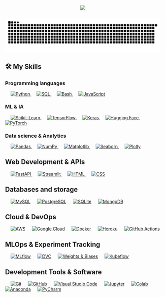 <h1 align="center">
  <img src="https://readme-typing-svg.herokuapp.com/?lines=Hello,+World!+👋;I'm+ Oscarpeg!;Machine+Learning+Engineer;Python+Developer;Data+Enthusiast&center=true&size=30">
</h1>

<p align = "center">
	<img src = "https://github.com/7oSkaaa/7oSkaaa/blob/output/github-contribution-grid-snake.svg?" alt = "Snake Game"/>
</p>

## 🛠️ My Skills
###  Programming languages
<p align="left"> 
  &emsp; 
  <a href="https://www.python.org" target="_blank">
    <img alt="Python" src="https://img.shields.io/badge/Python%20-%2314354C.svg?logo=python&logoColor=white">
  </a>
  &emsp;
  <a href="https://www.w3schools.com/sql/" target="_blank"> 
    <img alt="SQL" src="https://img.shields.io/badge/SQL%20-%2300599C.svg?logo=postgresql&logoColor=white">
  </a> 
  &emsp;
  <a href="https://www.gnu.org/software/bash/" target="_blank"> 
    <img alt="Bash" src="https://img.shields.io/badge/Bash%20-%23121011.svg?logo=gnu-bash&logoColor=white">
  </a>
  &emsp;
  <a href="https://developer.mozilla.org/en-US/docs/Web/JavaScript" target="_blank"> 
     <img alt="JavaScript" src="https://img.shields.io/badge/JavaScript%20-%23F7DF1E.svg?logo=javascript&logoColor=black">
   </a>
</p>


###  ML & IA 

<p align="left"> 
  &emsp; 
  <a href="https://scikit-learn.org/" target="_blank">
    <img alt="Scikit-Learn" src="https://img.shields.io/badge/scikit--learn-%23F7931E.svg?logo=scikit-learn&logoColor=white">
  </a>
  &emsp;
  <a href="https://www.tensorflow.org" target="_blank"> 
    <img alt="TensorFlow" src="https://img.shields.io/badge/TensorFlow-%23FF6F00.svg?logo=TensorFlow&logoColor=white">
  </a> 
  &emsp;
  <a href="https://keras.io/" target="_blank"> 
    <img alt="Keras" src="https://img.shields.io/badge/Keras-%23D00000.svg?logo=Keras&logoColor=white">
  </a>
  &emsp;
  <a href="https://huggingface.co/" target="_blank"> 
    <img alt="Hugging Face" src="https://img.shields.io/badge/%20Hugging%20Face-FFD21E?logoColor=black">
  </a>
  &emsp;
  <a href="https://pytorch.org/" target="_blank"> 
    <img alt="PyTorch" src="https://img.shields.io/badge/PyTorch-%23EE4C2C.svg?logo=PyTorch&logoColor=white">
  </a>
</p>

###  Data science & Analytics

<p align="left"> 
  &emsp; 
  <a href="https://pandas.pydata.org/" target="_blank">
    <img alt="Pandas" src="https://img.shields.io/badge/pandas-%23150458.svg?logo=pandas&logoColor=white">
  </a>
  &emsp;
  <a href="https://numpy.org/" target="_blank"> 
    <img alt="NumPy" src="https://img.shields.io/badge/numpy-%23013243.svg?logo=numpy&logoColor=white">
  </a> 
  &emsp;
  <a href="https://matplotlib.org/" target="_blank"> 
    <img alt="Matplotlib" src="https://img.shields.io/badge/Matplotlib-%23ffffff.svg?logo=Matplotlib&logoColor=black">
  </a>
  &emsp;
  <a href="https://seaborn.pydata.org/" target="_blank"> 
    <img alt="Seaborn" src="https://img.shields.io/badge/Seaborn-%230C55A5.svg?logoColor=white">
  </a>
  &emsp;
  <a href="https://plotly.com/" target="_blank"> 
    <img alt="Plotly" src="https://img.shields.io/badge/Plotly-%233F4F75.svg?logo=plotly&logoColor=white">
  </a>
</p>

## Web Development & APIs

<p align="left"> 
  &emsp; 
  <a href="https://fastapi.tiangolo.com/" target="_blank">
    <img alt="FastAPI" src="https://img.shields.io/badge/FastAPI-005571?logo=fastapi">
  </a>
  &emsp;
  <a href="https://streamlit.io" target="_blank"> 
    <img alt="Streamlit" src="https://img.shields.io/badge/Streamlit-%23FE4B4B.svg?logo=streamlit&logoColor=white">
  </a> 
  &emsp;
  <a href="https://www.w3.org/html/" target="_blank"> 
   <img alt="HTML" src="https://img.shields.io/badge/HTML5%20-%23E34F26.svg?logo=html5&logoColor=white">
  </a>   
  &emsp;
  <a href="https://www.w3schools.com/css/" target="_blank">
    <img alt="CSS" src="https://img.shields.io/badge/CSS%20-%231572B6.svg?logo=css3&logoColor=white">
  </a> 
</p>

## Databases and storage 

<p align="left">
  &emsp;
    <a href="https://www.mysql.com/" target="_blank"><img alt="MySQL" src="https://img.shields.io/badge/MySQL-%2300f.svg?logo=mysql&logoColor=white"></a>
  &emsp;
    <a href="https://www.postgresql.org/" target="_blank"><img alt="PostgreSQL" src ="https://img.shields.io/badge/PostgreSQL-%23316192.svg?logo=postgresql&logoColor=white"/></a>
  &emsp;
    <a href="https://www.sqlite.org/" target="_blank"><img alt="SQLite" src ="https://img.shields.io/badge/sqlite-%2307405e.svg?logo=sqlite&logoColor=white"/></a>
  &emsp;
    <a href="https://www.mongodb.com/" target="_blank"><img alt="MongoDB" src ="https://img.shields.io/badge/MongoDB-%234ea94b.svg?logo=mongodb&logoColor=white"/></a>
 </p>

 ## Cloud & DevOps

<p align="left">
  &emsp;
    <a href="https://aws.amazon.com" target="_blank"><img alt="AWS" src="https://img.shields.io/badge/AWS-%23FF9900.svg?logo=amazon-aws&logoColor=white"></a>
  &emsp;
    <a href="https://cloud.google.com" target="_blank"><img alt="Google Cloud" src="https://img.shields.io/badge/GoogleCloud-%234285F4.svg?logo=google-cloud&logoColor=white"></a>
  &emsp;
    <a href="https://www.docker.com/" target="_blank"><img alt="Docker" src="https://img.shields.io/badge/docker-%230db7ed.svg?logo=docker&logoColor=white"></a>
  &emsp;
    <a href="https://www.heroku.com/" target="_blank"><img alt="Heroku" src="https://img.shields.io/badge/Heroku%20-%23430098.svg?logo=heroku&logoColor=white"></a>  
  &emsp;
    <a href="https://github.com/features/actions" target="_blank"><img alt="GitHub Actions" src="https://img.shields.io/badge/github%20actions-%232671E5.svg?logo=githubactions&logoColor=white"></a>
 </p>

##  MLOps & Experiment Tracking

<p align="left">
  &emsp;
    <a href="https://mlflow.org/" target="_blank"><img alt="MLflow" src="https://img.shields.io/badge/mlflow-%23d9ead3.svg?logo=numpy&logoColor=blue"></a>
  &emsp;
    <a href="https://dvc.org/" target="_blank"><img alt="DVC" src="https://img.shields.io/badge/DVC-945DD6?logo=dataversioncontrol&logoColor=white"></a>
  &emsp;
    <a href="https://wandb.ai/" target="_blank"><img alt="Weights & Biases" src="https://img.shields.io/badge/Weights_&_Biases-FFBE00?logo=WeightsAndBiases&logoColor=white"></a>
  &emsp;
    <a href="https://www.kubeflow.org/" target="_blank"><img alt="Kubeflow" src="https://img.shields.io/badge/Kubeflow-326CE5?logo=kubeflow&logoColor=white"></a>
</p>

##  Development Tools & Software

<p align="left">
  &emsp;
    <a href="https://git-scm.com/" target="_blank"><img alt="Git" src="https://img.shields.io/badge/Git%20-%23F05033.svg?logo=git&logoColor=white"></a>
  &emsp;
    <a href="https://github.com/" target="_blank"><img alt="GitHub" src="https://img.shields.io/badge/github-%23121011.svg?logo=github&logoColor=white"></a>
  &emsp;
    <a href="https://code.visualstudio.com/" target="_blank"><img alt="Visual Studio Code" src="https://img.shields.io/badge/Visual%20Studio%20Code-0078d7.svg?logo=visual-studio-code&logoColor=white"></a>
  &emsp;
    <a href="https://jupyter.org/" target="_blank"><img alt="Jupyter" src="https://img.shields.io/badge/Jupyter%20-%23F37626.svg?logo=Jupyter&logoColor=white"></a>
  &emsp;
    <a href="https://colab.research.google.com/" target="_blank"><img alt="Colab" src="https://img.shields.io/badge/Colab-00b56a.svg?logo=google-colab&logoColor=white"></a>
  &emsp;
    <a href="https://www.anaconda.com/" target="_blank"><img alt="Anaconda" src="https://img.shields.io/badge/Anaconda-%2344A833.svg?logo=anaconda&logoColor=white"></a>
  &emsp;
    <a href="https://www.jetbrains.com/pycharm/" target="_blank"><img alt="PyCharm" src="https://img.shields.io/badge/pycharm-143?logo=pycharm&logoColor=black&color=black&labelColor=green"></a>
</p>




